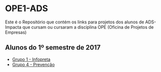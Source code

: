 # OPE1-ADS
Este é o Repositório que contém os links para projetos dos alunos de ADS-Impacta que cursam ou cursaram a disciplina OPE (Oficina de Projetos de Empresas)

## Alunos do 1º semestre de 2017
* [Grupo 1 - Infopreta](https://github.com/InfoPreta/OPE-project)
* [Grupo 4 - Prevenção](https://github.com/OSPrevencao/O.S.PREVENCAO)

